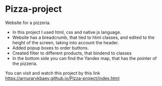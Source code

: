 # Pizza-project

Website for a pizzeria.
* In this project I used html, css and native js language.
* Website has a breadcrumb, that tied to html classes, and edited to the height of the screen, taking into account the header.
* Added popup boxes to order buttons.
* Created filter to different products, that bindend to classes
* In the bottom side you can find the Yandex map, that has the pointer of the pizzeria. 

You can visit and watch this project by this link https://arnurarykbaev.github.io/Pizza-project/index.html
